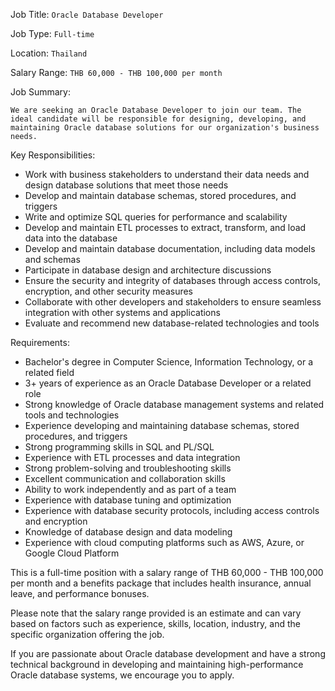 Job Title: `Oracle Database Developer`

Job Type: `Full-time`

Location: `Thailand`

Salary Range: `THB 60,000 - THB 100,000 per month`

Job Summary:

`We are seeking an Oracle Database Developer to join our team. The ideal candidate will be responsible for designing, developing, and maintaining Oracle database solutions for our organization's business needs.`

Key Responsibilities:

* Work with business stakeholders to understand their data needs and design database solutions that meet those needs
* Develop and maintain database schemas, stored procedures, and triggers
* Write and optimize SQL queries for performance and scalability
* Develop and maintain ETL processes to extract, transform, and load data into the database
* Develop and maintain database documentation, including data models and schemas
* Participate in database design and architecture discussions
* Ensure the security and integrity of databases through access controls, encryption, and other security measures
* Collaborate with other developers and stakeholders to ensure seamless integration with other systems and applications
* Evaluate and recommend new database-related technologies and tools

Requirements:

* Bachelor's degree in Computer Science, Information Technology, or a related field
* 3+ years of experience as an Oracle Database Developer or a related role
* Strong knowledge of Oracle database management systems and related tools and technologies
* Experience developing and maintaining database schemas, stored procedures, and triggers
* Strong programming skills in SQL and PL/SQL
* Experience with ETL processes and data integration
* Strong problem-solving and troubleshooting skills
* Excellent communication and collaboration skills
* Ability to work independently and as part of a team
* Experience with database tuning and optimization
* Experience with database security protocols, including access controls and encryption
* Knowledge of database design and data modeling
* Experience with cloud computing platforms such as AWS, Azure, or Google Cloud Platform

This is a full-time position with a salary range of THB 60,000 - THB 100,000 per month and a benefits package that includes health insurance, annual leave, and performance bonuses.

Please note that the salary range provided is an estimate and can vary based on factors such as experience, skills, location, industry, and the specific organization offering the job.

If you are passionate about Oracle database development and have a strong technical background in developing and maintaining high-performance Oracle database systems, we encourage you to apply.